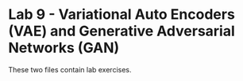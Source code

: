 # Lab 9 - Variational Auto Encoders (VAE) and Generative Adversarial Networks (GAN)

These two files contain lab exercises.
